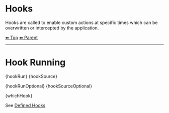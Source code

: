 # Hooks

Hooks are called to enable custom actions at specific times which can be overwritten or intercepted by the application.

<!-- TEMPLATE header 2 -->
[⬅ Top](index.md) [⬅ Parent ](../index.md)
<hr />

# Hook Running

{hookRun}
{hookSource}

{hookRunOptional}
{hookSourceOptional}

{whichHook}

See [Defined Hooks](hooks.md)

